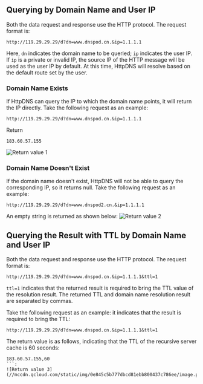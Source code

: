 ## Querying by Domain Name and User IP
Both the data request and response use the HTTP protocol.
The request format is:
```
http://119.29.29.29/d?dn=www.dnspod.cn.&ip=1.1.1.1
```
Here, `dn` indicates the domain name to be queried;
`ip` indicates the user IP. If `ip` is a private or invalid IP, the source IP of the HTTP message will be used as the user IP by default. At this time, HttpDNS will resolve based on the default route set by the user.
### Domain Name Exists
If HttpDNS can query the IP to which the domain name points, it will return the IP directly.
Take the following request as an example:
```
http://119.29.29.29/d?dn=www.dnspod.cn.&ip=1.1.1.1
```
Return
```
183.60.57.155
```
![Return value 1](//mccdn.qcloud.com/static/img/ad7dbfd17112fba557f96deec30677df/image.png)

### Domain Name Doesn't Exist
If the domain name doesn't exist, HttpDNS will not be able to query the corresponding IP, so it returns null.
Take the following request as an example:
```
http://119.29.29.29/d?dn=www.dnspod2.cn.&ip=1.1.1.1
```
An empty string is returned as shown below:
![Return value 2](//mccdn.qcloud.com/static/img/15b5daaeeedd2f2c68c00465554dbae2/image.png)


## Querying the Result with TTL by Domain Name and User IP
Both the data request and response use the HTTP protocol.
The request format is:
```
http://119.29.29.29/d?dn=www.dnspod.cn.&ip=1.1.1.1&ttl=1
```
`ttl=1` indicates that the returned result is required to bring the TTL value of the resolution result.
The returned TTL and domain name resolution result are separated by commas.

Take the following request as an example: it indicates that the result is required to bring the TTL:
```
http://119.29.29.29/d?dn=www.dnspod.cn.&ip=1.1.1.1&ttl=1
```
The return value is as follows, indicating that the TTL of the recursive server cache is 60 seconds:
```
183.60.57.155,60
```:
![Return value 3](//mccdn.qcloud.com/static/img/0e845c5b777dbcd81ebb800437c786ee/image.png)
